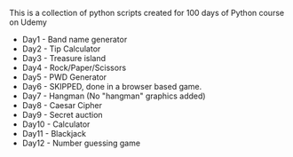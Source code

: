 This is a collection of python scripts created for 100 days of Python course on Udemy

- Day1 - Band name generator
- Day2 - Tip Calculator
- Day3 - Treasure island
- Day4 - Rock/Paper/Scissors
- Day5 - PWD Generator
- Day6 - SKIPPED, done in a browser based game.
- Day7 - Hangman (No "hangman" graphics added)
- Day8 - Caesar Cipher
- Day9 - Secret auction
- Day10 - Calculator
- Day11 - Blackjack
- Day12 - Number guessing game
